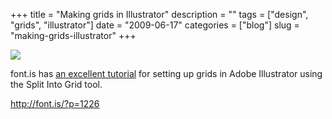 +++
title = "Making grids in Illustrator"
description = ""
tags = ["design", "grids", "illustrator"]
date = "2009-06-17"
categories = ["blog"]
slug = "making-grids-illustrator"
+++



  <div class="notebook-screenshot"><a href="http://font.is/?p=1226"><img src="//konigi.com/media/bluga/wt4a38e8f2e41dc_0.jpg"/></a></div><p>font.is has <a href="http://font.is/?p=1226">an excellent tutorial</a> for setting up grids in Adobe Illustrator using the Split Into Grid tool.</p>
    
  <a href="http://font.is/?p=1226">http://font.is/?p=1226</a>

